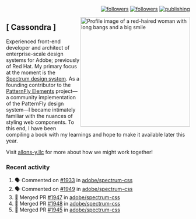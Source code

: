 <p align="right"><a rel="me" href="https://front-end.social/@castastrophe">
    <img alt="followers" title="Follow me on Mastodon" src="https://img.shields.io/mastodon/follow/109297102751309835?domain=https%3A%2F%2Ffront-end.social&label=Follow&logo=mastodon&logoColor=white&style=for-the-badge&labelColor=008080&color=006969"/></a>
  <a href="https://codepen.io/castastrophe/">
    <img alt="followers" title="Follow me on CodePen" src="https://img.shields.io/badge/16-1?color=640464&labelColor=7c007c&style=for-the-badge&logo=codepen&label=Follow"/></a>
<a href="https://castastrophe.medium.com/">
    <img alt="publishing" title="View articles on Medium" src="https://img.shields.io/badge/107-1?color=666&labelColor=444&label=subscribe&logo=medium&logoColor=white&style=for-the-badge"/></a>
    </p>
    
<img align="right" src="https://user-images.githubusercontent.com/1840295/209837133-f6b4d7a5-2117-4634-83b8-a635fb49a96a.png" height="300" alt="Profile image of a red-haired woman with long bangs and a big smile">

## [&nbsp;Cassondra&nbsp;]
    
Experienced front-end developer and architect of enterprise-scale design systems for Adobe; previously of Red Hat. My primary focus at the moment is the [Spectrum design system](https://github.com/adobe/spectrum-css). As a founding contributor to the [PatternFly&nbsp;Elements](https://github.com/patternfly/patternfly-elements) project&mdash;a community implementation of the PatternFly design system&mdash;I became intimately familiar with the nuances of styling web components. To this end, I have been compiling a book with my learnings and hope to make it available later this year.

Visit [allons-y.llc](http://allons-y.llc/) for more about how we might work together!

### Recent activity

<!--START_SECTION:activity-->
1. 🗣 Commented on [#1933](https://github.com/adobe/spectrum-css/issues/1933) in [adobe/spectrum-css](https://github.com/adobe/spectrum-css)
2. 🗣 Commented on [#1949](https://github.com/adobe/spectrum-css/issues/1949) in [adobe/spectrum-css](https://github.com/adobe/spectrum-css)
3. 🎉 Merged PR [#1947](https://github.com/adobe/spectrum-css/pull/1947) in [adobe/spectrum-css](https://github.com/adobe/spectrum-css)
4. 🎉 Merged PR [#1948](https://github.com/adobe/spectrum-css/pull/1948) in [adobe/spectrum-css](https://github.com/adobe/spectrum-css)
5. 🎉 Merged PR [#1945](https://github.com/adobe/spectrum-css/pull/1945) in [adobe/spectrum-css](https://github.com/adobe/spectrum-css)
<!--END_SECTION:activity-->
